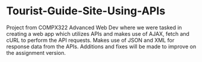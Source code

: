 # Tourist-Guide-Site-Using-APIs

Project from COMPX322 Advanced Web Dev where we were tasked in creating a web app which utilizes APIs and makes use of AJAX, fetch and cURL to perform the API requests. Makes use of JSON and XML for response data from the APIs. Additions and fixes will be made to improve on the assignment version.
